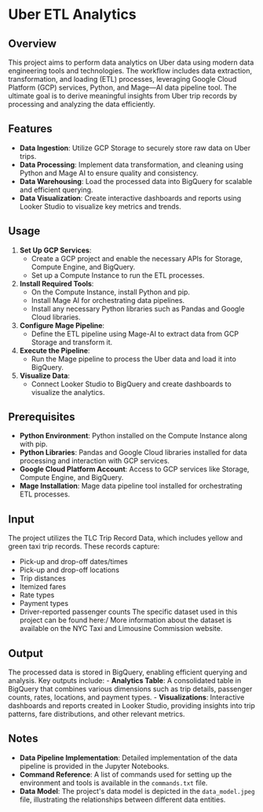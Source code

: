# Uber ETL Analytics

## Overview
This project aims to perform data analytics on Uber data using modern data engineering tools and technologies. The workflow includes data extraction, transformation, and loading (ETL) processes, leveraging Google Cloud Platform (GCP) services, Python, and Mage—AI data pipeline tool. The ultimate goal is to derive meaningful insights from Uber trip records by processing and analyzing the data efficiently.

## Features
- **Data Ingestion**: Utilize GCP Storage to securely store raw data on Uber trips.
- **Data Processing**: Implement data transformation, and cleaning using Python and Mage AI to ensure quality and consistency.
- **Data Warehousing**: Load the processed data into BigQuery for scalable and efficient querying.
- **Data Visualization**: Create interactive dashboards and reports using Looker Studio to visualize key metrics and trends.

## Usage
1. **Set Up GCP Services**:
    - Create a GCP project and enable the necessary APIs for Storage, Compute Engine, and BigQuery.
    - Set up a Compute Instance to run the ETL processes.
2. **Install Required Tools**:
    - On the Compute Instance, install Python and pip.
    - Install Mage AI for orchestrating data pipelines.
    - Install any necessary Python libraries such as Pandas and Google Cloud libraries.
3. **Configure Mage Pipeline**:
    - Define the ETL pipeline using Mage-AI to extract data from GCP Storage and transform it.
4. **Execute the Pipeline**:
    - Run the Mage pipeline to process the Uber data and load it into BigQuery.
5. **Visualize Data**:
    - Connect Looker Studio to BigQuery and create dashboards to visualize the analytics.

## Prerequisites
- **Python Environment**: Python installed on the Compute Instance along with pip.
- **Python Libraries**: Pandas and Google Cloud libraries installed for data processing and interaction with GCP services.
- **Google Cloud Platform Account**: Access to GCP services like Storage, Compute Engine, and BigQuery.
- **Mage Installation**: Mage data pipeline tool installed for orchestrating ETL processes.

## Input
The project utilizes the TLC Trip Record Data, which includes yellow and green taxi trip records. These records capture:
- Pick-up and drop-off dates/times
- Pick-up and drop-off locations
- Trip distances
- Itemized fares
- Rate types
- Payment types
- Driver-reported passenger counts
The specific dataset used in this project can be found here:/
More information about the dataset is available on the NYC Taxi and Limousine Commission website.

## Output
The processed data is stored in BigQuery, enabling efficient querying and analysis. Key outputs include:
    - **Analytics Table**: A consolidated table in BigQuery that combines various dimensions such as trip details, passenger counts, rates, locations, and payment types.
    - **Visualizations**: Interactive dashboards and reports created in Looker Studio, providing insights into trip patterns, fare distributions, and other relevant metrics.

## Notes
- **Data Pipeline Implementation**: Detailed implementation of the data pipeline is provided in the Jupyter Notebooks.
- **Command Reference**: A list of commands used for setting up the environment and tools is available in the `commands.txt` file.
- **Data Model**: The project's data model is depicted in the `data_model.jpeg` file, illustrating the relationships between different data entities.
